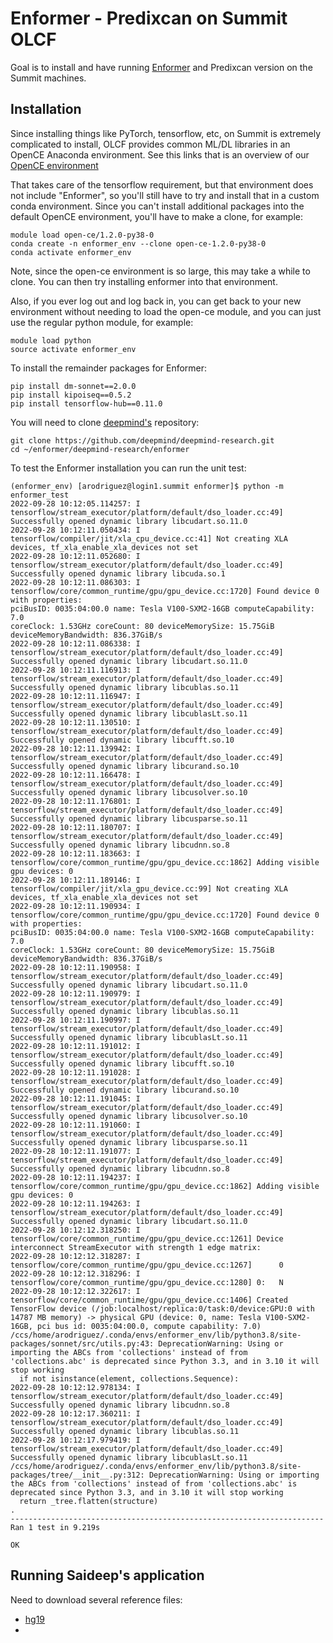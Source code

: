 # Enformer - Predixcan on Summit OLCF

Goal is to install and have running [Enformer](https://github.com/deepmind/deepmind-research/tree/master/enformer) and Predixcan version on the Summit machines.


## Installation
Since installing things like PyTorch, tensorflow, etc, on Summit is extremely complicated to install, OLCF provides common ML/DL libraries in an OpenCE Anaconda environment. 
See this links that is an overview of our [OpenCE environment](https://docs.olcf.ornl.gov/software/analytics/ibm-wml-ce.html)

That takes care of the tensorflow requirement, but that environment does not include "Enformer", so you'll still have to try and install that in a custom conda environment. Since you can't install additional packages into the default OpenCE environment, you'll have to make a clone, for example:

```
module load open-ce/1.2.0-py38-0
conda create -n enformer_env --clone open-ce-1.2.0-py38-0
conda activate enformer_env
```

Note, since the open-ce environment is so large, this may take a while to clone. You can then try installing enformer into that environment. 

Also, if you ever log out and log back in, you can get back to your new environment without needing to load the open-ce module, and you can just use the regular python module, for example:

```
module load python
source activate enformer_env
```

To install the remainder packages for Enformer:
```
pip install dm-sonnet==2.0.0
pip install kipoiseq==0.5.2
pip install tensorflow-hub==0.11.0
```

You will need to clone [deepmind's](https://github.com/deepmind/deepmind-research.git) repository:
```
git clone https://github.com/deepmind/deepmind-research.git
cd ~/enformer/deepmind-research/enformer
```

To test the Enformer installation you can run the unit test:

```
(enformer_env) [arodriguez@login1.summit enformer]$ python -m enformer_test
2022-09-28 10:12:05.114257: I tensorflow/stream_executor/platform/default/dso_loader.cc:49] Successfully opened dynamic library libcudart.so.11.0
2022-09-28 10:12:11.050434: I tensorflow/compiler/jit/xla_cpu_device.cc:41] Not creating XLA devices, tf_xla_enable_xla_devices not set
2022-09-28 10:12:11.052680: I tensorflow/stream_executor/platform/default/dso_loader.cc:49] Successfully opened dynamic library libcuda.so.1
2022-09-28 10:12:11.086303: I tensorflow/core/common_runtime/gpu/gpu_device.cc:1720] Found device 0 with properties:
pciBusID: 0035:04:00.0 name: Tesla V100-SXM2-16GB computeCapability: 7.0
coreClock: 1.53GHz coreCount: 80 deviceMemorySize: 15.75GiB deviceMemoryBandwidth: 836.37GiB/s
2022-09-28 10:12:11.086338: I tensorflow/stream_executor/platform/default/dso_loader.cc:49] Successfully opened dynamic library libcudart.so.11.0
2022-09-28 10:12:11.116913: I tensorflow/stream_executor/platform/default/dso_loader.cc:49] Successfully opened dynamic library libcublas.so.11
2022-09-28 10:12:11.116947: I tensorflow/stream_executor/platform/default/dso_loader.cc:49] Successfully opened dynamic library libcublasLt.so.11
2022-09-28 10:12:11.130510: I tensorflow/stream_executor/platform/default/dso_loader.cc:49] Successfully opened dynamic library libcufft.so.10
2022-09-28 10:12:11.139942: I tensorflow/stream_executor/platform/default/dso_loader.cc:49] Successfully opened dynamic library libcurand.so.10
2022-09-28 10:12:11.166478: I tensorflow/stream_executor/platform/default/dso_loader.cc:49] Successfully opened dynamic library libcusolver.so.10
2022-09-28 10:12:11.176801: I tensorflow/stream_executor/platform/default/dso_loader.cc:49] Successfully opened dynamic library libcusparse.so.11
2022-09-28 10:12:11.180707: I tensorflow/stream_executor/platform/default/dso_loader.cc:49] Successfully opened dynamic library libcudnn.so.8
2022-09-28 10:12:11.183663: I tensorflow/core/common_runtime/gpu/gpu_device.cc:1862] Adding visible gpu devices: 0
2022-09-28 10:12:11.189146: I tensorflow/compiler/jit/xla_gpu_device.cc:99] Not creating XLA devices, tf_xla_enable_xla_devices not set
2022-09-28 10:12:11.190934: I tensorflow/core/common_runtime/gpu/gpu_device.cc:1720] Found device 0 with properties:
pciBusID: 0035:04:00.0 name: Tesla V100-SXM2-16GB computeCapability: 7.0
coreClock: 1.53GHz coreCount: 80 deviceMemorySize: 15.75GiB deviceMemoryBandwidth: 836.37GiB/s
2022-09-28 10:12:11.190958: I tensorflow/stream_executor/platform/default/dso_loader.cc:49] Successfully opened dynamic library libcudart.so.11.0
2022-09-28 10:12:11.190979: I tensorflow/stream_executor/platform/default/dso_loader.cc:49] Successfully opened dynamic library libcublas.so.11
2022-09-28 10:12:11.190997: I tensorflow/stream_executor/platform/default/dso_loader.cc:49] Successfully opened dynamic library libcublasLt.so.11
2022-09-28 10:12:11.191012: I tensorflow/stream_executor/platform/default/dso_loader.cc:49] Successfully opened dynamic library libcufft.so.10
2022-09-28 10:12:11.191028: I tensorflow/stream_executor/platform/default/dso_loader.cc:49] Successfully opened dynamic library libcurand.so.10
2022-09-28 10:12:11.191045: I tensorflow/stream_executor/platform/default/dso_loader.cc:49] Successfully opened dynamic library libcusolver.so.10
2022-09-28 10:12:11.191060: I tensorflow/stream_executor/platform/default/dso_loader.cc:49] Successfully opened dynamic library libcusparse.so.11
2022-09-28 10:12:11.191077: I tensorflow/stream_executor/platform/default/dso_loader.cc:49] Successfully opened dynamic library libcudnn.so.8
2022-09-28 10:12:11.194237: I tensorflow/core/common_runtime/gpu/gpu_device.cc:1862] Adding visible gpu devices: 0
2022-09-28 10:12:11.194263: I tensorflow/stream_executor/platform/default/dso_loader.cc:49] Successfully opened dynamic library libcudart.so.11.0
2022-09-28 10:12:12.318250: I tensorflow/core/common_runtime/gpu/gpu_device.cc:1261] Device interconnect StreamExecutor with strength 1 edge matrix:
2022-09-28 10:12:12.318287: I tensorflow/core/common_runtime/gpu/gpu_device.cc:1267]      0
2022-09-28 10:12:12.318296: I tensorflow/core/common_runtime/gpu/gpu_device.cc:1280] 0:   N
2022-09-28 10:12:12.322617: I tensorflow/core/common_runtime/gpu/gpu_device.cc:1406] Created TensorFlow device (/job:localhost/replica:0/task:0/device:GPU:0 with 14787 MB memory) -> physical GPU (device: 0, name: Tesla V100-SXM2-16GB, pci bus id: 0035:04:00.0, compute capability: 7.0)
/ccs/home/arodriguez/.conda/envs/enformer_env/lib/python3.8/site-packages/sonnet/src/utils.py:43: DeprecationWarning: Using or importing the ABCs from 'collections' instead of from 'collections.abc' is deprecated since Python 3.3, and in 3.10 it will stop working
  if not isinstance(element, collections.Sequence):
2022-09-28 10:12:12.978134: I tensorflow/stream_executor/platform/default/dso_loader.cc:49] Successfully opened dynamic library libcudnn.so.8
2022-09-28 10:12:17.360211: I tensorflow/stream_executor/platform/default/dso_loader.cc:49] Successfully opened dynamic library libcublas.so.11
2022-09-28 10:12:17.979419: I tensorflow/stream_executor/platform/default/dso_loader.cc:49] Successfully opened dynamic library libcublasLt.so.11
/ccs/home/arodriguez/.conda/envs/enformer_env/lib/python3.8/site-packages/tree/__init__.py:312: DeprecationWarning: Using or importing the ABCs from 'collections' instead of from 'collections.abc' is deprecated since Python 3.3, and in 3.10 it will stop working
  return _tree.flatten(structure)
.
----------------------------------------------------------------------
Ran 1 test in 9.219s

OK
```

## Running Saideep's application

Need to download several reference files:
- [hg19](http://hgdownload.cse.ucsc.edu/goldenpath/hg19/bigZips/hg19.fa.gz)
- 
